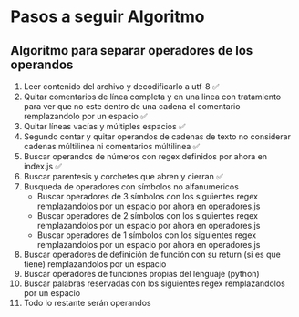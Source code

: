 # Pasos a seguir Algoritmo
## Algoritmo para separar operadores de los operandos

1.  Leer contenido del archivo y decodificarlo a utf-8 ✅
2.  Quitar comentarios de línea completa y en una linea con tratamiento para ver que no este dentro de una cadena el comentario remplazandolo por un espacio ✅
3.  Quitar líneas vacías y múltiples espacios ✅
4.  Segundo contar y quitar operandos de cadenas de texto no considerar cadenas múltilinea ni comentarios múltilinea ✅
5.  Buscar operandos de números con regex definidos por ahora en index.js ✅
6.  Buscar parentesis y corchetes que abren y cierran ✅
7.  Busqueda de operadores con símbolos no alfanumericos
	- Buscar operadores de 3 símbolos con los siguientes regex remplazandolos por un espacio por ahora en operadores.js
	- Buscar operadores de 2 símbolos con los siguientes regex remplazandolos por un espacio por ahora en operadores.js
	- Buscar operadores de 1 símbolos con los siguientes regex remplazandolos por un espacio por ahora en operadores.js
8.  Buscar operadores de definición de función con su return (si es que tiene) remplazandolos por un espacio
9. Buscar operadores de funciones propias del lenguaje (python)
10. Buscar palabras reservadas con los siguientes regex remplazandolos por un espacio
11. Todo lo restante serán operandos
